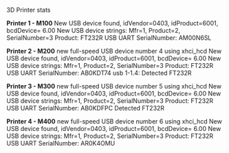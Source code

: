 3D Printer stats

<b>Printer 1 - M100</b>
New USB device found, idVendor=0403, idProduct=6001, bcdDevice= 6.00
New USB device strings: Mfr=1, Product=2, SerialNumber=3
Product: FT232R USB UART
SerialNumber: AM00N6SL

<b>Printer 2 - M200</b>
new full-speed USB device number 4 using xhci_hcd
New USB device found, idVendor=0403, idProduct=6001, bcdDevice= 6.00
New USB device strings: Mfr=1, Product=2, SerialNumber=3
Product: FT232R USB UART
SerialNumber: AB0KDT74
usb 1-1.4: Detected FT232R

<b>Printer 3 - M300</b>
new full-speed USB device number 5 using xhci_hcd
New USB device found, idVendor=0403, idProduct=6001, bcdDevice= 6.00
New USB device strings: Mfr=1, Product=2, SerialNumber=3
Product: FT232R USB UART
SerialNumber: AB0KDFPC
Detected FT232R

<b>Printer 4 - M400</b>
new full-speed USB device number 6 using xhci_hcd
New USB device found, idVendor=0403, idProduct=6001, bcdDevice= 6.00
New USB device strings: Mfr=1, Product=2, SerialNumber=3
Product: FT232R USB UART
SerialNumber: AR0K4OMU